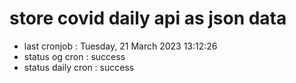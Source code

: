 # store covid daily api as json data

- last cronjob : Tuesday, 21 March 2023 13:12:26
- status og cron : success
- status daily cron : success
      
      